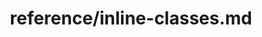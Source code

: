 ---
title: reference/inline-classes.md
showAuthorInfo: false
redirect_path: /docs/inline-classes
---